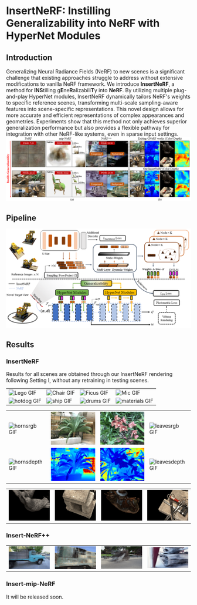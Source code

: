 # InsertNeRF: Instilling Generalizability into NeRF with HyperNet Modules

## Introduction
Generalizing Neural Radiance Fields (NeRF) to new scenes is a significant challenge that existing approaches struggle to address without extensive modifications to vanilla NeRF framework. We introduce **InsertNeRF**, a method for **INS**tilling g**E**ne**R**alizabili**T**y into **NeRF**. By utilizing multiple plug-and-play HyperNet modules, InsertNeRF dynamically tailors NeRF's weights to specific reference scenes, transforming multi-scale sampling-aware features into scene-specific representations. This novel design allows for more accurate and efficient representations of complex appearances and geometries. Experiments show that this method not only achieves superior generalization performance but also provides a flexible  pathway for integration with other NeRF-like systems, even in sparse input settings.
![Introduction in InsertNeRF](https://github.com/bbbbby-99/InsertNeRF/blob/main/gif%26image/Fig1.png)
## Pipeline
![Pipeline in InsertNeRF](https://github.com/bbbbby-99/InsertNeRF/blob/main/gif%26image/Fig2.png)
## Results
### InsertNeRF
Results for all scenes are obtained through our InsertNeRF rendering following Setting I, without any retraining in testing scenes.
<table>
  <tr>
    <td><img src="https://github.com/bbbbby-99/InsertNeRF/blob/main/gif%26image/lego.gif" alt="Lego GIF" width="200" /></td>
    <td><img src="https://github.com/bbbbby-99/InsertNeRF/blob/main/gif%26image/chair.gif" alt="Chair GIF" width="200" /></td>
    <td><img src="https://github.com/bbbbby-99/InsertNeRF/blob/main/gif%26image/mic.gif" alt="Ficus GIF" width="200" /></td>
    <td><img src="https://github.com/bbbbby-99/InsertNeRF/blob/main/gif%26image/ficus.gif" alt="Mic GIF" width="200" /></td>
  </tr>
  <tr>
    <td><img src="https://github.com/bbbbby-99/InsertNeRF/blob/main/gif%26image/hotdog.gif" alt="hotdog GIF" width="200" /></td>
    <td><img src="https://github.com/bbbbby-99/InsertNeRF/blob/main/gif%26image/ship.gif" alt="ship GIF" width="200" /></td>
    <td><img src="https://github.com/bbbbby-99/InsertNeRF/blob/main/gif%26image/drums.gif" alt="drums GIF" width="200" /></td>
    <td><img src="https://github.com/bbbbby-99/InsertNeRF/blob/main/gif%26image/materials.gif" alt="materials GIF" width="200" /></td>
  </tr>
</table>

<table>
  <tr>
    <td><img src="https://github.com/bbbbby-99/InsertNeRF/blob/main/gif%26image/hornsrgb.gif" alt="hornsrgb GIF" width="200" /></td>
    <td><img src="https://github.com/bbbbby-99/InsertNeRF/blob/main/gif%26image/fern.gif" alt="fernrgb GIF" width="200" /></td>
    <td><img src="https://github.com/bbbbby-99/InsertNeRF/blob/main/gif%26image/orchidsrgb.gif" alt="orchidsrgb GIF" width="200" /></td>
    <td><img src="https://github.com/bbbbby-99/InsertNeRF/blob/main/gif%26image/leavesrgb.gif" alt="leavesrgb GIF" width="200" /></td>
  </tr>
  <tr>
    <td><img src="https://github.com/bbbbby-99/InsertNeRF/blob/main/gif%26image/hornsdepth.gif" alt="hornsdepth GIF" width="200" /></td>
    <td><img src="https://github.com/bbbbby-99/InsertNeRF/blob/main/gif%26image/fern_depth.gif" alt="ferndepth GIF" width="200" /></td>
    <td><img src="https://github.com/bbbbby-99/InsertNeRF/blob/main/gif%26image/orchidsdepth.gif" alt="orchidsdepth GIF" width="200" /></td>
    <td><img src="https://github.com/bbbbby-99/InsertNeRF/blob/main/gif%26image/leavesdepth.gif" alt="leavesdepth GIF" width="200" /></td>
  </tr>
</table>

<table>
  <tr>
    <td><img src="https://github.com/bbbbby-99/InsertNeRF/blob/main/gif%26image/birdsrgb.gif" alt="birdsrgb GIF" width="200" /></td>
    <td><img src="https://github.com/bbbbby-99/InsertNeRF/blob/main/gif%26image/bricksrgb.gif" alt="bricksrgb GIF" width="200" /></td>
    <td><img src="https://github.com/bbbbby-99/InsertNeRF/blob/main/gif%26image/snowmanrgb.gif" alt="snowmanrgb GIF" width="200" /></td>
    <td><img src="https://github.com/bbbbby-99/InsertNeRF/blob/main/gif%26image/toolsrgb.gif" alt="toolsrgb GIF" width="200" /></td>
  </tr>
</table>

### Insert-NeRF++
<table>
  <tr>
    <td><img src="https://github.com/bbbbby-99/InsertNeRF/blob/main/gif%26image/Truckrgb.gif" alt="Truckrgb GIF" width="200" /></td>
    <td><img src="https://github.com/bbbbby-99/InsertNeRF/blob/main/gif%26image/Trainrgb.gif" alt="Trainrgb GIF" width="200" /></td>
    <td><img src="https://github.com/bbbbby-99/InsertNeRF/blob/main/gif%26image/Playgroundrgb.gif" alt="Playgroundrgb GIF" width="200" /></td>
    <td><img src="https://github.com/bbbbby-99/InsertNeRF/blob/main/gif%26image/M60rgb.gif" alt="M60rgb GIF" width="200" /></td>
  </tr>
</table>

### Insert-mip-NeRF
It will be released soon.
